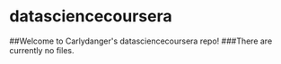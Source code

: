 datasciencecoursera
===================
##Welcome to Carlydanger's datasciencecoursera repo!
###There are currently no files.
